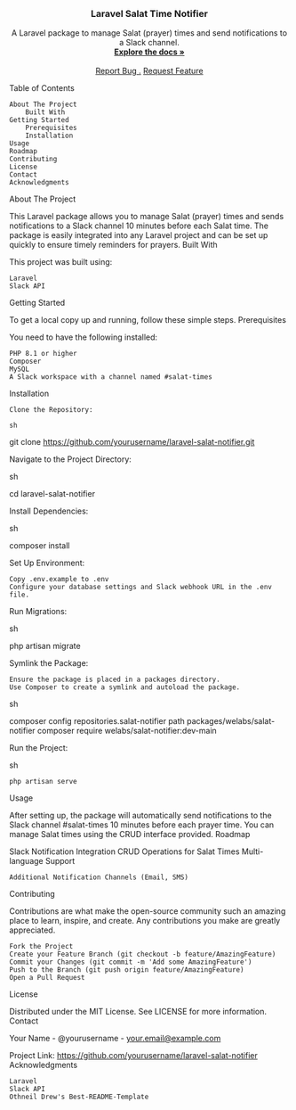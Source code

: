 <br/> <div align="center"> <h3 align="center">Laravel Salat Time Notifier</h3> <p align="center"> A Laravel package to manage Salat (prayer) times and send notifications to a Slack channel. <br/> <a href="https://github.com/yourusername/laravel-salat-notifier"><strong>Explore the docs »</strong></a> <br/> <br/> <a href="https://github.com/yourusername/laravel-salat-notifier/issues/new?labels=bug&template=bug_report.md">Report Bug .</a> <a href="https://github.com/yourusername/laravel-salat-notifier/issues/new?labels=enhancement&template=feature_request.md">Request Feature</a> </p> </div>
Table of Contents

    About The Project
        Built With
    Getting Started
        Prerequisites
        Installation
    Usage
    Roadmap
    Contributing
    License
    Contact
    Acknowledgments

About The Project

This Laravel package allows you to manage Salat (prayer) times and sends notifications to a Slack channel 10 minutes before each Salat time. The package is easily integrated into any Laravel project and can be set up quickly to ensure timely reminders for prayers.
Built With

This project was built using:

    Laravel
    Slack API

Getting Started

To get a local copy up and running, follow these simple steps.
Prerequisites

You need to have the following installed:

    PHP 8.1 or higher
    Composer
    MySQL
    A Slack workspace with a channel named #salat-times

Installation

    Clone the Repository:

    sh

git clone https://github.com/yourusername/laravel-salat-notifier.git

Navigate to the Project Directory:

sh

cd laravel-salat-notifier

Install Dependencies:

sh

composer install

Set Up Environment:

    Copy .env.example to .env
    Configure your database settings and Slack webhook URL in the .env file.

Run Migrations:

sh

php artisan migrate

Symlink the Package:

    Ensure the package is placed in a packages directory.
    Use Composer to create a symlink and autoload the package.

sh

composer config repositories.salat-notifier path packages/welabs/salat-notifier
composer require welabs/salat-notifier:dev-main

Run the Project:

sh

    php artisan serve

Usage

After setting up, the package will automatically send notifications to the Slack channel #salat-times 10 minutes before each prayer time. You can manage Salat times using the CRUD interface provided.
Roadmap

Slack Notification Integration
CRUD Operations for Salat Times
Multi-language Support

    Additional Notification Channels (Email, SMS)

Contributing

Contributions are what make the open-source community such an amazing place to learn, inspire, and create. Any contributions you make are greatly appreciated.

    Fork the Project
    Create your Feature Branch (git checkout -b feature/AmazingFeature)
    Commit your Changes (git commit -m 'Add some AmazingFeature')
    Push to the Branch (git push origin feature/AmazingFeature)
    Open a Pull Request

License

Distributed under the MIT License. See LICENSE for more information.
Contact

Your Name - @yourusername - your.email@example.com

Project Link: https://github.com/yourusername/laravel-salat-notifier
Acknowledgments

    Laravel
    Slack API
    Othneil Drew's Best-README-Template
